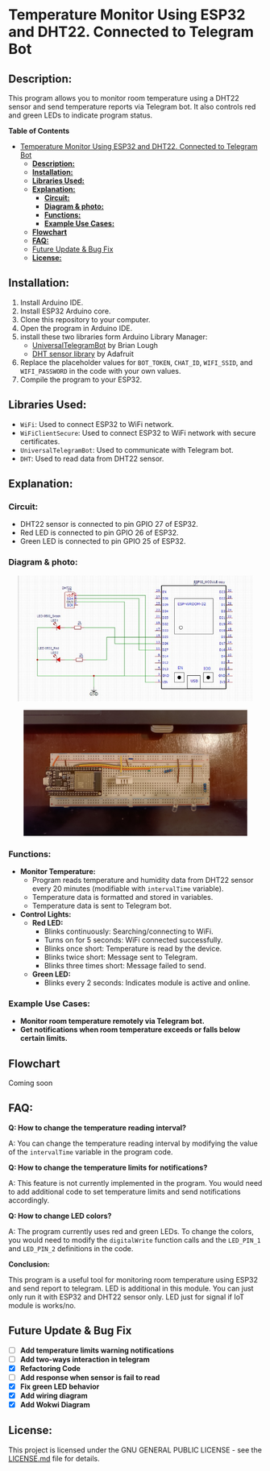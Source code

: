 # Temperature Monitor Using ESP32 and DHT22. Connected to Telegram Bot

## **Description:**

This program allows you to monitor room temperature using a DHT22 sensor and send temperature reports via Telegram bot. It also controls red and green LEDs to indicate program status.

**Table of Contents**
- [Temperature Monitor Using ESP32 and DHT22. Connected to Telegram Bot](#temperature-monitor-using-esp32-and-dht22-connected-to-telegram-bot)
  - [**Description:**](#description)
  - [**Installation:**](#installation)
  - [**Libraries Used:**](#libraries-used)
  - [**Explanation:**](#explanation)
    - [**Circuit:**](#circuit)
    - [**Diagram \& photo:**](#diagram--photo)
    - [**Functions:**](#functions)
    - [**Example Use Cases:**](#example-use-cases)
  - [**Flowchart**](#flowchart)
  - [**FAQ:**](#faq)
  - [Future Update \& Bug Fix](#future-update--bug-fix)
  - [**License:**](#license)


## **Installation:**

1. Install Arduino IDE.
2. Install ESP32 Arduino core.
3. Clone this repository to your computer.
4. Open the program in Arduino IDE.
5. install these two libraries form Arduino Library Manager:
   - [UniversalTelegramBot](https://github.com/witnessmenow/Universal-Arduino-Telegram-Bot) by Brian Lough
   - [DHT sensor library](https://github.com/adafruit/DHT-sensor-library) by Adafruit
6. Replace the placeholder values for `BOT_TOKEN`, `CHAT_ID`, `WIFI_SSID`, and `WIFI_PASSWORD` in the code with your own values.
7. Compile the program to your ESP32.

## **Libraries Used:**

- `WiFi`: Used to connect ESP32 to WiFi network.
- `WiFiClientSecure`: Used to connect ESP32 to WiFi network with secure certificates.
- `UniversalTelegramBot`: Used to communicate with Telegram bot.
- `DHT`: Used to read data from DHT22 sensor.

## **Explanation:**

### **Circuit:**

- DHT22 sensor is connected to pin GPIO 27 of ESP32.
- Red LED is connected to pin GPIO 26 of ESP32.
- Green LED is connected to pin GPIO 25 of ESP32.

### **Diagram & photo:**
<p align="center"><img src="img/wire-diagram.jpeg" alt="wire diagram" height="250"/>
</p>


<p align="center"><img src="img/rangkaian.jpg" alt="wire diagram" height="250"/>
</p>


### **Functions:**

- **Monitor Temperature:**
  - Program reads temperature and humidity data from DHT22 sensor every 20 minutes (modifiable with `intervalTime` variable).
  - Temperature data is formatted and stored in variables.
  - Temperature data is sent to Telegram bot.
- **Control Lights:**
  - **Red LED:**
    - Blinks continuously: Searching/connecting to WiFi.
    - Turns on for 5 seconds: WiFi connected successfully.
    - Blinks once short: Temperature is read by the device.
    - Blinks twice short: Message sent to Telegram.
    - Blinks three times short: Message failed to send.
  - **Green LED:**
    - Blinks every 2 seconds: Indicates module is active and online.

### **Example Use Cases:**

- **Monitor room temperature remotely via Telegram bot.**
- **Get notifications when room temperature exceeds or falls below certain limits.**

## **Flowchart**
  Coming soon

## **FAQ:**

**Q: How to change the temperature reading interval?**

A: You can change the temperature reading interval by modifying the value of the `intervalTime` variable in the program code.

**Q: How to change the temperature limits for notifications?**

A: This feature is not currently implemented in the program. You would need to add additional code to set temperature limits and send notifications accordingly.

**Q: How to change LED colors?**

A: The program currently uses red and green LEDs. To change the colors, you would need to modify the `digitalWrite` function calls and the `LED_PIN_1` and `LED_PIN_2` definitions in the code.

**Conclusion:**

This program is a useful tool for monitoring room temperature using ESP32 and send report to telegram. LED is additional in this module. You can just only run it with ESP32 and DHT22 sensor only. LED just for signal if IoT module is works/no.

## Future Update & Bug Fix

- [ ] **Add temperature limits warning notifications**
- [ ] **Add two-ways interaction in telegram**
- [x] **Refactoring Code**
- [ ] **Add response when sensor is fail to read**
- [x] **Fix green LED behavior**
- [x] **Add wiring diagram**
- [x] **Add Wokwi Diagram**

## **License:**

This project is licensed under the GNU GENERAL PUBLIC LICENSE - see the [LICENSE.md](LICENSE.md) file for details.

